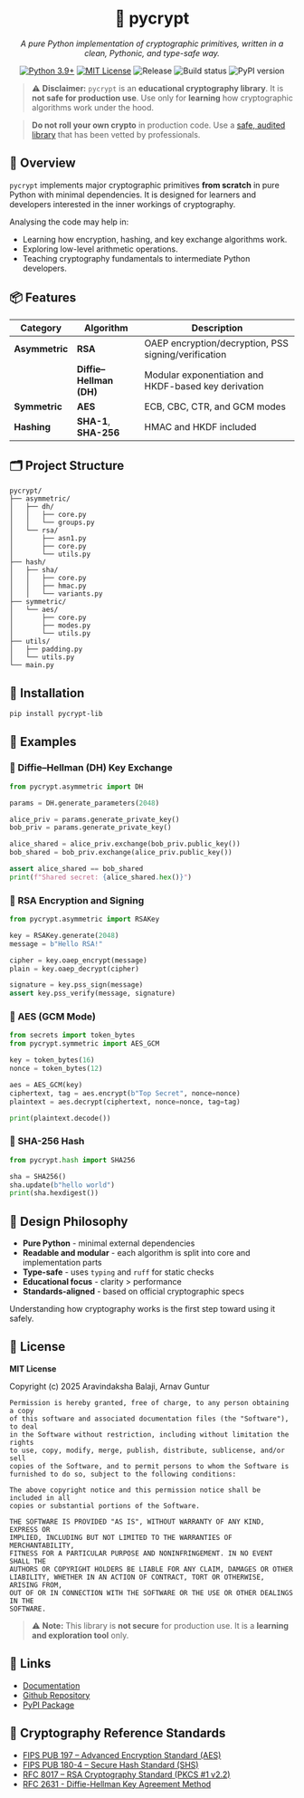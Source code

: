 <h1 align="center">🔐 pycrypt</h1>

<p align="center">
  <em>A pure Python implementation of cryptographic primitives, written in a clean, Pythonic, and type-safe way.</em>
</p>

<p align="center">
  <a href="https://www.python.org/downloads/"><img src="https://img.shields.io/badge/python-3.9%2B-blue?style=flat-square&logo=python" alt="Python 3.9+" /></a>
  <a href="https://opensource.org/licenses/MIT"><img src="https://img.shields.io/badge/License-MIT-green.svg?style=flat-square" alt="MIT License" /></a>
  <img src="https://img.shields.io/badge/status-release-green?style=flat-square" alt="Release" />
  <img href="https://github.com/WallWarm/pycrypt-lib" src="https://img.shields.io/github/actions/workflow/status/WallWarm/pycrypt-lib/.github/workflows/python-package.yml?label=tests&style=flat-square" alt="Build status" />
  <img src="https://img.shields.io/pypi/v/pycrypt-lib.svg" href="https://pypi.org/project/pycrypt-lib" alt="PyPI version"
</p>

> ⚠️ **Disclaimer:**
> `pycrypt` is an **educational cryptography library**.
> It is **not safe for production use**.
> Use only for **learning** how cryptographic algorithms work under the hood.

> **Do not roll your own crypto** in production code. Use a [safe, audited library](https://pypi.org/project/cryptography/) that has been vetted by professionals.

## 📜 Overview

`pycrypt` implements major cryptographic primitives **from scratch** in pure Python
with minimal dependencies. It is designed for learners and developers interested
in the inner workings of cryptography.

Analysing the code may help in:

- Learning how encryption, hashing, and key exchange algorithms work.
- Exploring low-level arithmetic operations.
- Teaching cryptography fundamentals to intermediate Python developers.



## 📦 Features

| Category       | Algorithm               | Description                                          |
| -------------- | ----------------------- | ---------------------------------------------------- |
| **Asymmetric** | **RSA**                 | OAEP encryption/decryption, PSS signing/verification |
|                | **Diffie–Hellman (DH)** | Modular exponentiation and HKDF-based key derivation |
| **Symmetric**  | **AES**                 | ECB, CBC, CTR, and GCM modes                         |
| **Hashing**    | **SHA-1**, **SHA-256**  | HMAC and HKDF included                               |

## 🗂️ Project Structure

```
pycrypt/
├── asymmetric/
│   ├── dh/
│   │   ├── core.py
│   │   └── groups.py
│   └── rsa/
│       ├── asn1.py
│       ├── core.py
│       └── utils.py
├── hash/
│   ├── sha/
│   │   ├── core.py
│   │   ├── hmac.py
│   │   └── variants.py
├── symmetric/
│   └── aes/
│       ├── core.py
│       ├── modes.py
│       └── utils.py
├── utils/
│   ├── padding.py
│   └── utils.py
└── main.py
```

## 🚀 Installation

```bash
pip install pycrypt-lib
```

## 🧩 Examples

### 🔸 Diffie–Hellman (DH) Key Exchange

```python
from pycrypt.asymmetric import DH

params = DH.generate_parameters(2048)

alice_priv = params.generate_private_key()
bob_priv = params.generate_private_key()

alice_shared = alice_priv.exchange(bob_priv.public_key())
bob_shared = bob_priv.exchange(alice_priv.public_key())

assert alice_shared == bob_shared
print(f"Shared secret: {alice_shared.hex()}")
```

### 🔸 RSA Encryption and Signing

```python
from pycrypt.asymmetric import RSAKey

key = RSAKey.generate(2048)
message = b"Hello RSA!"

cipher = key.oaep_encrypt(message)
plain = key.oaep_decrypt(cipher)

signature = key.pss_sign(message)
assert key.pss_verify(message, signature)
```

### 🔸 AES (GCM Mode)

```python
from secrets import token_bytes
from pycrypt.symmetric import AES_GCM

key = token_bytes(16)
nonce = token_bytes(12)

aes = AES_GCM(key)
ciphertext, tag = aes.encrypt(b"Top Secret", nonce=nonce)
plaintext = aes.decrypt(ciphertext, nonce=nonce, tag=tag)

print(plaintext.decode())
```

### 🔸 SHA-256 Hash

```python
from pycrypt.hash import SHA256

sha = SHA256()
sha.update(b"hello world")
print(sha.hexdigest())
```

## 🧠 Design Philosophy

- **Pure Python** - minimal external dependencies
- **Readable and modular** - each algorithm is split into core and implementation parts
- **Type-safe** - uses `typing` and `ruff` for static checks
- **Educational focus** - clarity > performance
- **Standards-aligned** - based on official cryptographic specs

Understanding how cryptography works is the first step toward using it safely.

## 🪪 License

**MIT License**

Copyright (c) 2025 Aravindaksha Balaji, Arnav Guntur

```
Permission is hereby granted, free of charge, to any person obtaining a copy
of this software and associated documentation files (the "Software"), to deal
in the Software without restriction, including without limitation the rights
to use, copy, modify, merge, publish, distribute, sublicense, and/or sell
copies of the Software, and to permit persons to whom the Software is
furnished to do so, subject to the following conditions:

The above copyright notice and this permission notice shall be included in all
copies or substantial portions of the Software.

THE SOFTWARE IS PROVIDED "AS IS", WITHOUT WARRANTY OF ANY KIND, EXPRESS OR
IMPLIED, INCLUDING BUT NOT LIMITED TO THE WARRANTIES OF MERCHANTABILITY,
FITNESS FOR A PARTICULAR PURPOSE AND NONINFRINGEMENT. IN NO EVENT SHALL THE
AUTHORS OR COPYRIGHT HOLDERS BE LIABLE FOR ANY CLAIM, DAMAGES OR OTHER
LIABILITY, WHETHER IN AN ACTION OF CONTRACT, TORT OR OTHERWISE, ARISING FROM,
OUT OF OR IN CONNECTION WITH THE SOFTWARE OR THE USE OR OTHER DEALINGS IN THE
SOFTWARE.
```

> ⚠️ **Note:**
> This library is **not secure** for production use.
> It is a **learning and exploration tool** only.

## 🔗 Links
- [Documentation](https://pycrypt-lib.readthedocs.io/en/latest/)
- [Github Repository](https://github.com/WallWarm/pycrypt-lib)
- [PyPI Package](https://pypi.org/project/pycrypt-lib/)

## 🌟 Cryptography Reference Standards

- [FIPS PUB 197 – Advanced Encryption Standard (AES)](https://nvlpubs.nist.gov/nistpubs/FIPS/NIST.FIPS.197-upd1.pdf)
- [FIPS PUB 180-4 – Secure Hash Standard (SHS)](https://nvlpubs.nist.gov/nistpubs/FIPS/NIST.FIPS.180-4.pdf)
- [RFC 8017 – RSA Cryptography Standard (PKCS #1 v2.2)](https://www.rfc-editor.org/rfc/rfc8017)
- [RFC 2631 - Diffie-Hellman Key Agreement Method](https://www.rfc-editor.org/rfc/rfc2631)
